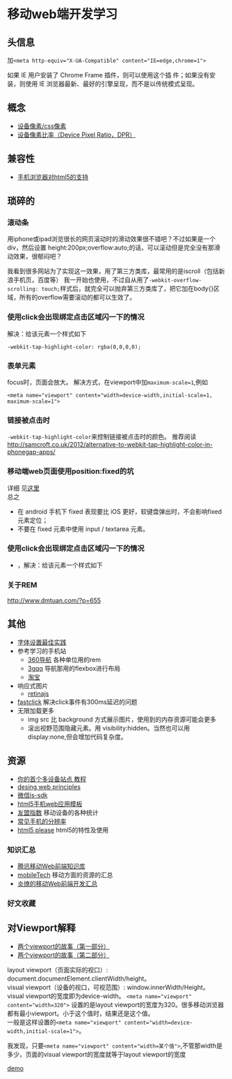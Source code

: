 # 移动web端开发学习

## 头信息
加`<meta http-equiv="X-UA-Compatible" content="IE=edge,chrome=1">`    

如果 IE 用户安装了 Chrome Frame 插件，则可以使用这个插
件；如果没有安装，则使用 IE 浏览器最新、最好的引擎呈现，而不是以传统模式呈现。

## 概念
* [设备像素/css像素](concept/device-pixel-and-css-pixel.md)
* [设备像素比率（Device Pixel Ratio，DPR）](concept/devicePixelRatio.md)


## 兼容性
* [手机浏览器对html5的支持](http://mobilehtml5.org/)

## 琐碎的
### 滚动条
用iphone或ipad浏览很长的网页滚动时的滑动效果很不错吧？不过如果是一个div，然后设置 height:200px;overflow:auto;的话，可以滚动但是完全没有那滑动效果，很郁闷吧？

我看到很多网站为了实现这一效果，用了第三方类库，最常用的是iscroll（包括新浪手机页，百度等） 我一开始也使用，不过自从用了`-webkit-overflow-scrolling: touch;`样式后，就完全可以抛弃第三方类库了，把它加在body{}区域，所有的overflow需要滚动的都可以生效了。

### 使用click会出现绑定点击区域闪一下的情况
解决：给该元素一个样式如下
```
-webkit-tap-highlight-color: rgba(0,0,0,0);
```

### 表单元素
focus时，页面会放大。
解决方式，在viewport中加`maximum-scale=1`,例如
```
<meta name="viewport" content="width=device-width,initial-scale=1, maximum-scale=1">
```

### 链接被点击时
`-webkit-tap-highlight-color`来控制链接被点击时的颜色。
推荐阅读 http://samcroft.co.uk/2012/alternative-to-webkit-tap-highlight-color-in-phonegap-apps/

### 移动端web页面使用position:fixed的坑
详细 见[这里](https://github.com/maxzhang/maxzhang.github.com/issues/2)    
总之    
* 在 android 手机下 fixed 表现要比 iOS 更好，软键盘弹出时，不会影响fixed元素定位；
* 不要在 fixed 元素中使用 input / textarea 元素。

### 使用click会出现绑定点击区域闪一下的情况
* ，解决：给该元素一个样式如下

### 关于REM
http://www.dmtuan.com/?p=655

## 其他
* [字体设置最佳实践](font.md)
* 参考学习的手机站
	* [360导航](http://h5.mse.360.cn/navi.html) 各种单位用的rem
	* [3gqq](http://3gqq.qq.com/) 导航那用的flexbox进行布局
	* [淘宝](http://m.taobao.com/)
* 响应式图片
	* [retinajs](http://imulus.github.io/retinajs/)
* [fastclick](https://github.com/ftlabs/fastclick) 解决click事件有300ms延迟的问题
* 无限加载更多
	* img src 比 background 方式展示图片，使用到的内存资源可能会更多
	* 滚出视野范围隐藏元素。用 visibility:hidden。当然也可以用 display:none,但会增加代码复杂度。

## 资源
* [你的首个多设备站点 教程](https://developers.google.com/web/fundamentals/getting-started/your-first-multi-screen-site/?hl=zh-cn)
* [desing web principles](https://developers.google.com/web/fundamentals/layouts/principles/)
* [微信js-sdk](http://mp.weixin.qq.com/wiki/7/aaa137b55fb2e0456bf8dd9148dd613f.html)
* [html5手机web应用模板](https://github.com/h5bp/mobile-boilerplate)
* [友盟指数](http://www.umindex.com/) 移动设备的各种统计
* [常见手机的分辨率](http://screensiz.es/phone)
* [html5 please](http://html5please.com/) html5的特性及使用

### 知识汇总
* [腾讯移动Web前端知识库](https://github.com/AlloyTeam/Mars)
* [mobileTech](https://github.com/jtyjty99999/mobileTech) 移动方面的资源的汇总
* [炎燎的移动Web前端开发汇总](https://github.com/maxzhang/maxzhang.github.com)

### 好文收藏
## 对Viewport解释
* [两个viewport的故事（第一部分）](http://weizhifeng.net/viewports.html)
* [两个viewport的故事（第二部分）](http://weizhifeng.net/viewports2.html)

layout viewport（页面实际的视口）: document.documentElement.clientWidth/height。    
visual viewport（设备的视口，可视范围）: window.innerWidth/Height。    
visual viewport的宽度即为device-width。
`<meta name="viewport" content="width=320">` 设置的是layout viewport的宽度为320。很多移动浏览器都有最小viewport。小于这个值时，结果还是这个值。    
一般是这样设置的`<meta name="viewport" content="width=device-width,initial-scale=1">`。    

我发现，只要`<meta name="viewport" content="width=某个值">`,不管那width是多少，页面的visual viewport的宽度就等于layout viewport的宽度

[demo](viewport/)